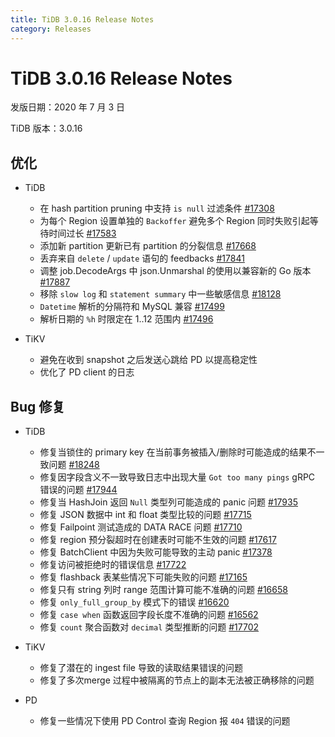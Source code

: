 ```yaml
---
title: TiDB 3.0.16 Release Notes
category: Releases
---
```


# TiDB 3.0.16 Release Notes

发版日期：2020 年 7 月 3 日

TiDB 版本：3.0.16

## 优化

+ TiDB

    - 在 hash partition pruning 中支持 `is null` 过滤条件 [#17308](https://github.com/pingcap/tidb/pull/17308)
    - 为每个 Region 设置单独的 `Backoffer` 避免多个 Region 同时失败引起等待时间过长 [#17583](https://github.com/pingcap/tidb/pull/17583)
    - 添加新 partition 更新已有 partition 的分裂信息 [#17668](https://github.com/pingcap/tidb/pull/17668)
    - 丢弃来自 `delete` / `update` 语句的 feedbacks [#17841](https://github.com/pingcap/tidb/pull/17841)
    - 调整 job.DecodeArgs 中 json.Unmarshal 的使用以兼容新的 Go 版本 [#17887](https://github.com/pingcap/tidb/pull/17887)
    - 移除 `slow log` 和 `statement summary` 中一些敏感信息 [#18128](https://github.com/pingcap/tidb/pull/18128)
    - `Datetime` 解析的分隔符和 MySQL 兼容 [#17499](https://github.com/pingcap/tidb/pull/17499)
    - 解析日期的 `%h` 时限定在 1..12 范围内 [#17496](https://github.com/pingcap/tidb/pull/17496)

+ TiKV

    - 避免在收到 snapshot 之后发送心跳给 PD 以提高稳定性
    - 优化了 PD client 的日志

## Bug 修复

+ TiDB

    - 修复当锁住的 primary key 在当前事务被插入/删除时可能造成的结果不一致问题 [#18248](https://github.com/pingcap/tidb/pull/18248)
    - 修复因字段含义不一致导致日志中出现大量 `Got too many pings` gRPC 错误的问题 [#17944](https://github.com/pingcap/tidb/pull/17944)
    - 修复当 HashJoin 返回 `Null` 类型列可能造成的 panic 问题 [#17935](https://github.com/pingcap/tidb/pull/17935)
    - 修复 JSON 数据中 int 和 float 类型比较的问题 [#17715](https://github.com/pingcap/tidb/pull/17715)
    - 修复 Failpoint 测试造成的 DATA RACE 问题 [#17710](https://github.com/pingcap/tidb/pull/17710)
    - 修复 region 预分裂超时在创建表时可能不生效的问题 [#17617](https://github.com/pingcap/tidb/pull/17617)
    - 修复 BatchClient 中因为失败可能导致的主动 panic [#17378](https://github.com/pingcap/tidb/pull/17378)
    - 修复访问被拒绝时的错误信息 [#17722](https://github.com/pingcap/tidb/pull/17722)
    - 修复 flashback 表某些情况下可能失败的问题 [#17165](https://github.com/pingcap/tidb/pull/17165)
    - 修复只有 string 列时 range 范围计算可能不准确的问题 [#16658](https://github.com/pingcap/tidb/pull/16658)
    - 修复 `only_full_group_by` 模式下的错误 [#16620](https://github.com/pingcap/tidb/pull/16620)
    - 修复 `case when` 函数返回字段长度不准确的问题 [#16562](https://github.com/pingcap/tidb/pull/16562)
    - 修复 `count` 聚合函数对 `decimal` 类型推断的问题 [#17702](https://github.com/pingcap/tidb/pull/17702)

+ TiKV

    - 修复了潜在的 ingest file 导致的读取结果错误的问题
    - 修复了多次merge 过程中被隔离的节点上的副本无法被正确移除的问题

+ PD

    - 修复一些情况下使用 PD Control 查询 Region 报 `404` 错误的问题

